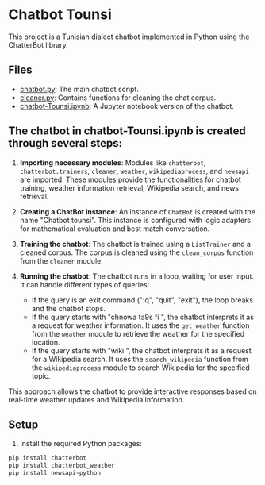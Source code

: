 # Chatbot Tounsi

This project is a Tunisian dialect chatbot implemented in Python using the ChatterBot library.

## Files

- [chatbot.py](chatbot.py): The main chatbot script.
- [cleaner.py](cleaner.py): Contains functions for cleaning the chat corpus.
- [chatbot-Tounsi.ipynb](chatbot-Tounsi.ipynb): A Jupyter notebook version of the chatbot.


## The chatbot in chatbot-Tounsi.ipynb is created through several steps:

1. **Importing necessary modules**: Modules like `chatterbot`, `chatterbot.trainers`, `cleaner`, `weather`, `wikipediaprocess`, and `newsapi` are imported. These modules provide the functionalities for chatbot training, weather information retrieval, Wikipedia search, and news retrieval.

2. **Creating a ChatBot instance**: An instance of `ChatBot` is created with the name "Chatbot tounsi". This instance is configured with logic adapters for mathematical evaluation and best match conversation.

3. **Training the chatbot**: The chatbot is trained using a `ListTrainer` and a cleaned corpus. The corpus is cleaned using the `clean_corpus` function from the `cleaner` module.

4. **Running the chatbot**: The chatbot runs in a loop, waiting for user input. It can handle different types of queries:
   - If the query is an exit command (":q", "quit", "exit"), the loop breaks and the chatbot stops.
   - If the query starts with "chnowa ta9s fi ", the chatbot interprets it as a request for weather information. It uses the `get_weather` function from the `weather` module to retrieve the weather for the specified location.
   - If the query starts with "wiki ", the chatbot interprets it as a request for a Wikipedia search. It uses the `search_wikipedia` function from the `wikipediaprocess` module to search Wikipedia for the specified topic.

This approach allows the chatbot to provide interactive responses based on real-time weather updates and Wikipedia information.

## Setup

1. Install the required Python packages:

```sh
pip install chatterbot
pip install chatterbot_weather
pip install newsapi-python